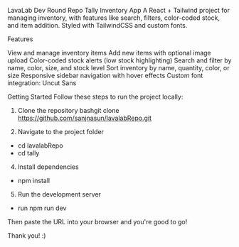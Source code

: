LavaLab Dev Round Repo
Tally Inventory App
A React + Tailwind project for managing inventory, with features like search, filters, color-coded stock, and item addition. Styled with TailwindCSS and custom fonts.

Features

View and manage inventory items
Add new items with optional image upload
Color-coded stock alerts (low stock highlighting)
Search and filter by name, color, size, and stock level
Sort inventory by name, quantity, color, or size
Responsive sidebar navigation with hover effects
Custom font integration: Uncut Sans


Getting Started
Follow these steps to run the project locally:

1. Clone the repository
bashgit clone https://github.com/sanjnasun/lavalabRepo.git

2. Navigate to the project folder
- cd lavalabRepo
- cd tally

4. Install dependencies
- npm install

5. Run the development server
- run npm run dev
  
Then paste the URL into your browser and you're good to go!

Thank you! :)
